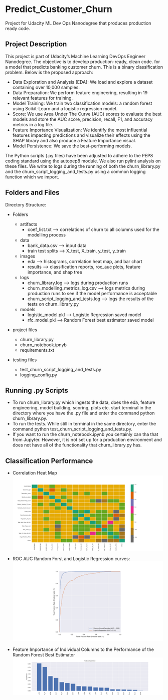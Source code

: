 # Predict_Customer_Churn
Project for Udacity ML Dev Ops Nanodegree that produces production ready code.

## Project Description
This project is part of Udacity’s Machine Learning DevOps Engineer Nanodegree. The objective is to develop production-ready, clean code. for a model that predicts banking customer churn. This is a binary classification problem. Below is the proposed approach:

- Data Exploration and Analysis (EDA): We load and explore a dataset containing over 10,000 samples.
- Data Preparation: We perform feature engineering, resulting in 19 relevant features for training.
- Model Training: We train two classification models: a random forest using Scikit-Learn and a logistic regression model.
- Score: We use Area Under The Curve (AUC) scores to evaluate the best models and store the AUC score, precision, recall, F1, and accuracy metrics in a log file. 
- Feature Importance Visualization: We identify the most influential features impacting predictions and visualize their effects using the SHAP library and also produce a Feature Importance visual.
- Model Persistence: We save the best-performing models.

The Python scripts (.py files) have been adjusted to adhere to the PEP8 coding standard using the autopep8 module. We also run pylint analysis on these files. We write to logs during the running of both the churn_library.py and the churn_script_logging_and_tests.py using a common logging function which we import.

## Folders and Files

Directory Structure:
- Folders
    - artifacts      
        - coef_list.txt       --> correlations of churn to all columns used for the modelling process
    - data      
        - bank_data.csv       --> input data
        - train test splits   --> X_test, X_train, y_test, y_train
    - images       
         - eda                --> histograms, correlation heat map, and bar chart
         - results            --> classification reports, roc_auc plots, feature importance, and shap tree
    - logs
        - churn_library.log   --> logs during production runs
        - churn_modelling_metrics_log.csv   --> logs metrics during production runs to see if the model performance is acceptable
        - churn_script_logging_and_tests.log   --> logs the results of the tests on churn_library.py
    - models
        - logistic_model.pkl --> Logistic Regression saved model
        - rfc_model.pkl      --> Random Forest best estimator saved model

- project files 
    - churn_library.py
    - churn_notebook.ipnyb
    - requirements.txt

- testing files
    - test_churn_script_logging_and_tests.py  
    - logging_config.py

## Running .py Scripts
- To run churn_library.py which ingests the data, does the eda, feature engineering, model building, scoring, plots etc. start 
terminal in the directory where you have the .py file and enter the command python churn_library.py.
- To run the tests. While still in terminal in the same directory, enter the command python test_churn_script_logging_and_tests.py.
- If you want to run the churn_notebook.ipynb you certainly can tha that from Jupyter. However, it is not set up for a production environment and does not have all of the functionality that churn_library.py has. 

## Classification Performance

- Correlation Heat Map
![](./images/eda/Correlation_Heat_Map.png)

-  ROC AUC Random Forst and Logistic Regression curves:
![](./images/results/rfc_lrc_plot_auc.png)

- Feature Importance of Individual Columns to the Performance of the Random Forest Best Estimator
![](./images/results/feature_importance.png)